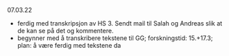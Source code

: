 07.03.22

- ferdig med transkripsjon av HS 3.  Sendt mail til Salah og Andreas slik at de kan se på det og kommentere.
- begynner med å transkribere tekstene til GG; forskningstid: 15.+17.3; plan: å være ferdig med tekstene da
